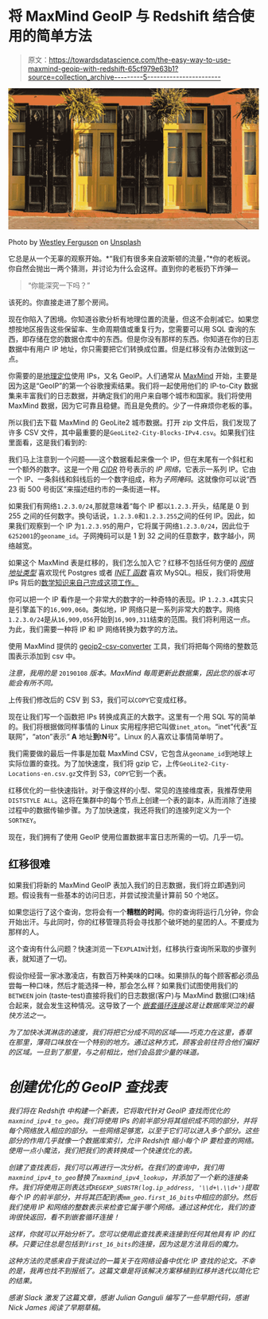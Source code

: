 # 将 MaxMind GeoIP 与 Redshift 结合使用的简单方法

> 原文：<https://towardsdatascience.com/the-easy-way-to-use-maxmind-geoip-with-redshift-65cf979e63b1?source=collection_archive---------5----------------------->

![](img/ee291c39e2d52589c9d9a8212589e4da.png)

Photo by [Westley Ferguson](https://unsplash.com/@westleyaaron_sink?utm_source=medium&utm_medium=referral) on [Unsplash](https://unsplash.com?utm_source=medium&utm_medium=referral)

它总是从一个无辜的观察开始。*“我们有很多来自波斯顿的流量，”*你的老板说。你自然会抛出一两个猜测，并讨论为什么会这样。直到你的老板扔下炸弹—

> “你能深究一下吗？”

该死的。你直接走进了那个房间。

现在你陷入了困境。你知道谷歌分析有地理位置的流量，但这不会削减它。如果您想按地区报告这些保留率、生命周期值或重复行为，您需要可以用 SQL 查询的东西，即存储在您的数据仓库中的东西。但是你没有那样的东西。你知道在你的日志数据中有用户 IP 地址，你只需要把它们转换成位置。但是红移没有办法做到这一点。

你需要的是[地理定位](https://en.wikipedia.org/wiki/Geolocation_software)使用 IPs，又名 GeoIP。人们通常从 [MaxMind](https://www.maxmind.com) 开始，主要是因为这是“GeoIP”的第一个谷歌搜索结果。我们将一起使用他们的 IP-to-City 数据集来丰富我们的日志数据，并确定我们的用户来自哪个城市和国家。我们将使用 MaxMind 数据，因为它可靠且稳健。而且是免费的。少了一件麻烦你老板的事。

所以我们去下载 MaxMind 的 GeoLite2 城市数据。打开 zip 文件后，我们发现了许多 CSV 文件，其中最重要的是`GeoLite2-City-Blocks-IPv4.csv`。如果我们往里面看，这是我们看到的:

我们马上注意到一个问题——这个数据看起来像一个 IP，但在末尾有一个斜杠和一个额外的数字。这是一个用 [*CIDR*](https://en.wikipedia.org/wiki/Classless_Inter-Domain_Routing) 符号表示的 *IP 网络*，它表示一系列 IP。它由一个 IP、一条斜线和斜线后的一个数字组成，称为*子网掩码*。这就像你可以说“西 23 街 500 号街区”来描述纽约市的一条街道一样。

如果我们有网络`1.2.3.0/24`,那就意味着“每个 IP 都以`1.2.3.`开头，结尾是 0 到 255 之间的任何数字。换句话说，`1.2.3.0`和`1.2.3.255`之间的任何 IP。因此，如果我们观察到一个 IP 为`1.2.3.95`的用户，它将属于网络`1.2.3.0/24`，因此位于`6252001`的`geoname_id`。子网掩码可以是 1 到 32 之间的任意数字，数字越小，网络越宽。

如果这个 MaxMind 表是红移的，我们怎么加入它？红移不包括任何方便的 [*网络地址类型*](https://www.postgresql.org/docs/9.3/datatype-net-types.html) 喜欢现代 Postgres 或者 [*INET 函数*](https://dev.mysql.com/doc/refman/8.0/en/miscellaneous-functions.html#function_inet-aton) 喜欢 MySQL。相反，我们将使用 IPs 背后的[数学知识来自己完成这项工作。](https://en.wikipedia.org/wiki/IPv4#Addressing)

你可以把一个 IP 看作是一个非常大的数字的一种奇特的表现。IP `1.2.3.4`其实只是引擎盖下的`16,909,060`。类似地，IP 网络只是一系列非常大的数字。网络`1.2.3.0/24`是从`16,909,056`开始到`16,909,311`结束的范围。我们将利用这一点。为此，我们需要一种将 IP 和 IP 网络转换为数字的方法。

使用 MaxMind 提供的 [geoip2-csv-converter](https://github.com/maxmind/geoip2-csv-converter) 工具，我们将把每个网络的整数范围表示添加到 csv 中。

*注意，我用的是* `20190108` *版本。MaxMind 每周更新此数据集，因此您的版本可能会有所不同。*

上传我们修改后的 CSV 到 S3，我们可以`COPY`它变成红移。

现在让我们写一个函数把 IPs 转换成真正的大数字。这里有一个用 SQL 写的简单的。我们将根据做同样事情的 Linux 实用程序把它叫做`inet_aton`。“inet”代表“互联网”，“aton”表示“ **A** 地址**到**t**N**号”。Linux 的人喜欢让事情简单明了。

我们需要做的最后一件事是加载 MaxMind CSV，它包含从`geoname_id`到地球上实际位置的查找。为了加快速度，我们将 gzip 它，上传`GeoLite2-City-Locations-en.csv.gz`文件到 S3，`COPY`它到一个表。

红移优化的一些快速指针。对于像这样的小型、常见的连接维度表，我推荐使用`DISTSTYLE ALL`。这将在集群中的每个节点上创建一个表的副本，从而消除了连接过程中的数据传输步骤。为了加快速度，我还将我们的连接列定义为一个`SORTKEY`。

现在，我们拥有了使用 GeoIP 使用位置数据丰富日志所需的一切。几乎一切。

## 红移很难

如果我们将新的 MaxMind GeoIP 表加入我们的日志数据，我们将立即遇到问题。假设我有一些基本的访问日志，并尝试按流量计算前 50 个地区。

如果您运行了这个查询，您将会有一个**糟糕的时间**。你的查询将运行几分钟，你会开始出汗。与此同时，你的红移管理员将会寻找那个破坏她的星团的人。不要成为那样的人。

这个查询有什么问题？快速浏览一下`EXPLAIN`计划，红移执行查询所采取的步骤列表，就知道了一切。

假设你经营一家冰激凌店，有数百万种美味的口味。如果排队的每个顾客都必须品尝每一种口味，然后才能选择一种，那会怎么样？如果我们试图使用我们的`BETWEEN` join (taste-test)直接将我们的日志数据(客户)与 MaxMind 数据(口味)结合起来，就会发生这种情况。这导致了一个 [*嵌套循环连接*](https://docs.aws.amazon.com/redshift/latest/dg/query-performance-improvement-opportunities.html#nested-loop)*这是让数据库哭泣的最快方法之一。*

*为了加快冰淇淋店的速度，我们将把它分成不同的区域——巧克力在这里，香草在那里，薄荷口味放在一个特别的地方。通过这种方式，顾客会前往符合他们偏好的区域。一旦到了那里，与之前相比，他们会品尝少量的味道。*

# *创建优化的 GeoIP 查找表*

*我们将在 Redshift 中构建一个新表，它将取代针对 GeoIP 查找而优化的`maxmind_ipv4_to_geo`。我们将使用 IPs 的前半部分将其组织成不同的部分，并将每个网络放入相应的部分。一些网络足够宽，以至于它们可以进入多个部分。这些部分的作用几乎就像一个数据库索引，允许 Redshift 缩小每个 IP 要检查的网络。使用一点小魔法，我们把我们的表转换成一个快速优化的表。*

*创建了查找表后，我们可以再进行一次分析。在我们的查询中，我们用`maxmind_ipv4_to_geo`替换了`maxmind_ipv4_lookup`，并添加了一个新的连接条件。我们将使用正则表达式`REGEXP_SUBSTR(log.ip_address, '\\d+\.\\d+')`提取每个 IP 的前半部分，并将其匹配到表`mm_geo.first_16_bits`中相应的部分。然后我们使用 IP 和网络的整数表示来检查它属于哪个网络。通过这种优化，我们的查询很快返回，看不到嵌套循环连接！*

*这样，你就可以开始分析了。您可以使用此查找表来连接到任何其他具有 IP 的红移。只要记住总是包括到`first_16_bits`的连接，因为这是方法背后的魔力。*

*这种方法的灵感来自于我读过的一篇关于在网络设备中优化 IP 查找的论文。不幸的是，我再也找不到报纸了。这篇文章是将该解决方案移植到红移并迭代以简化它的结果。*

*感谢 Slack 激发了这篇文章，感谢 Julian Ganguli 编写了一些早期代码，感谢 Nick James 阅读了早期草稿。*